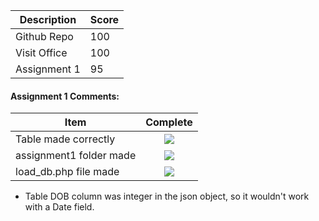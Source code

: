 | Description                             | Score |
|-----------------------------------------|-------|
| Github Repo                             |  100  |
| Visit Office                            |  100  |
| Assignment 1                            |  95   |


#### Assignment 1 Comments:

| Item                             | Complete |
|-----------------------------------------|:-------:|
| Table made correctly                    |  ![](http://f.cl.ly/items/1A0d2Q1J1N1u0C3g0C1s/null.gif)  |
| assignment1 folder made                 |  ![](http://f.cl.ly/items/3E231i211n2E042B1U3K/right.png)  |
| load_db.php file made                   |  ![](http://f.cl.ly/items/3E231i211n2E042B1U3K/right.png)  |

- Table DOB column was integer in the json object, so it wouldn't work with a Date field.
